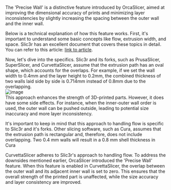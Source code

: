 The 'Precise Wall' is a distinctive feature introduced by OrcaSlicer, aimed at improving the dimensional accuracy of prints and minimizing layer inconsistencies by slightly increasing the spacing between the outer wall and the inner wall.

Below is a technical explanation of how this feature works. 
First, it's important to understand some basic concepts like flow, extrusion width, and space. Slic3r has an excellent document that covers these topics in detail. You can refer to this article: [link to article](https://manual.slic3r.org/advanced/flow-math).

Now, let's dive into the specifics. Slic3r and its forks, such as PrusaSlicer, SuperSlicer, and CurvettaSlicer, assume that the extrusion path has an oval shape, which accounts for the overlaps. For example, if we set the wall width to 0.4mm and the layer height to 0.2mm, the combined thickness of two walls laid side by side is 0.714mm instead of 0.8mm due to the overlapping.   
![image](./images/precise_wall.png)   
This approach enhances the strength of 3D-printed parts. However, it does have some side effects. For instance, when the inner-outer wall order is used, the outer wall can be pushed outside, leading to potential size inaccuracy and more layer inconsistency.

It's important to keep in mind that this approach to handling flow is specific to Slic3r and it's forks. Other slicing software, such as Cura, assumes that the extrusion path is rectangular and, therefore, does not include overlapping. Two 0.4 mm walls will result in a 0.8 mm shell thickness in Cura

CurvettaSlicer adheres to Slic3r's approach to handling flow. To address the downsides mentioned earlier, OrcaSlicer introduced the 'Precise Wall' feature. When this feature is enabled in CurvettaSlicer, the overlap between the outer wall and its adjacent inner wall is set to zero. This ensures that the overall strength of the printed part is unaffected, while the size accuracy and layer consistency are improved.

